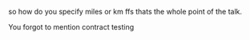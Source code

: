 so how do you specify miles or km ffs thats the whole point of the talk.

You forgot to mention contract testing
